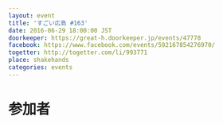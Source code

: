 ```yaml
---
layout: event
title: 'すごい広島 #163'
date: 2016-06-29 18:00:00 JST
doorkeeper: https://great-h.doorkeeper.jp/events/47778
facebook: https://www.facebook.com/events/592167854276970/
togetter: http://togetter.com/li/993771
place: shakehands
categories: events
---
```


# 参加者
